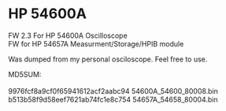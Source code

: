 <meta name="google-site-verification" content="_fa3xGeiBVqQ9WT1gHGVdEGlepKP73EfuS16X1wR3Yk" />
<h1 class="code-line" data-line-start=0 data-line-end=1 ><a id="HP_54600A_0"></a>HP 54600A</h1>
<p class="has-line-data" data-line-start="1" data-line-end="3">FW 2.3 For HP 54600A Oscilloscope<br>
FW for HP 54657A Measurment/Storage/HPIB module</p>
<p class="has-line-data" data-line-start="4" data-line-end="5">Was dumped from my personal osciloscope. Feel free to use.</p>
<p class="has-line-data" data-line-start="6" data-line-end="9">MD5SUM:<br><br>
9976fcf8a9cf0f65941612acf2aabc94  54600A_54600_80008.bin<br>
b513b58f9d58eef7621ab74fc1e8c754  54657A_54658_80004.bin</p>

